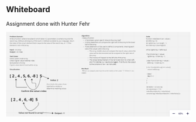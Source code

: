 ## Whiteboard

Assignment done with Hunter Fehr

![Code Challenge 3](Screenshots/CodeChallenge3.png)
